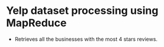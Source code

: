 # Yelp dataset processing using MapReduce

* Retrieves all the businesses with the most 4 stars reviews.
